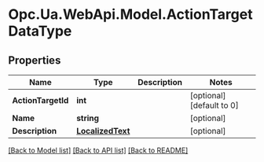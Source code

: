 # Opc.Ua.WebApi.Model.ActionTargetDataType

## Properties

Name | Type | Description | Notes
------------ | ------------- | ------------- | -------------
**ActionTargetId** | **int** |  | [optional] [default to 0]
**Name** | **string** |  | [optional] 
**Description** | [**LocalizedText**](LocalizedText.md) |  | [optional] 

[[Back to Model list]](../README.md#documentation-for-models) [[Back to API list]](../README.md#documentation-for-api-endpoints) [[Back to README]](../README.md)

